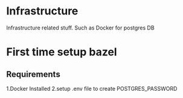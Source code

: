 # Infrastructure
Infrastructure related stuff. Such as Docker for postgres DB

# First time setup bazel
## Requirements
1.Docker Installed
2.setup .env file to create POSTGRES_PASSWORD
